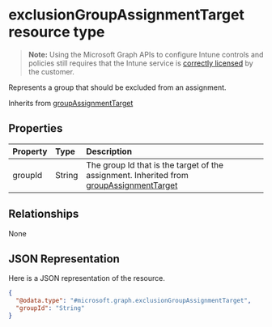 # exclusionGroupAssignmentTarget resource type

> **Note:** Using the Microsoft Graph APIs to configure Intune controls and policies still requires that the Intune service is [correctly licensed](https://go.microsoft.com/fwlink/?linkid=839381) by the customer.

Represents a group that should be excluded from an assignment.

Inherits from [groupAssignmentTarget](../resources/intune_shared_groupassignmenttarget.md)

## Properties
|Property|Type|Description|
|:---|:---|:---|
|groupId|String|The group Id that is the target of the assignment. Inherited from [groupAssignmentTarget](../resources/intune_shared_groupassignmenttarget.md)|

## Relationships
None
## JSON Representation
Here is a JSON representation of the resource.
<!--{
  "blockType": "resource",
  "@odata.type": "microsoft.graph.exclusionGroupAssignmentTarget"
}-->
``` json
{
  "@odata.type": "#microsoft.graph.exclusionGroupAssignmentTarget",
  "groupId": "String"
}
```








